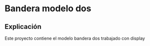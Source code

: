 # Bandera modelo dos
## Explicación
<p> Este proyecto contiene el modelo bandera dos trabajado con display</p>
